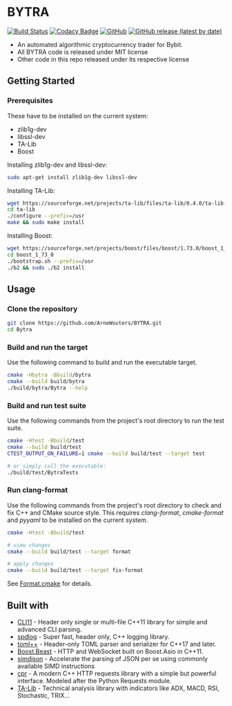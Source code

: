 # BYTRA

[![Build Status](https://travis-ci.com/ArneWouters/BYTRA.svg?token=whAYzQpaYXnwwohSyHG7&branch=master)](https://travis-ci.com/ArneWouters/BYTRA)
[![Codacy Badge](https://app.codacy.com/project/badge/Grade/0fbd7c39a3aa48859870b476a91c28a4)](https://www.codacy.com/gh/ArneWouters/BYTRA/dashboard?utm_source=github.com&amp;utm_medium=referral&amp;utm_content=ArneWouters/BYTRA&amp;utm_campaign=Badge_Grade)
[![GitHub](https://img.shields.io/github/license/ArneWouters/BYTRA?color=blue)](https://github.com/ArneWouters/BYTRA/blob/master/LICENSE)
[![GitHub release (latest by date)](https://img.shields.io/github/v/release/ArneWouters/BYTRA)](https://github.com/ArneWouters/BYTRA/releases/latest)

*   An automated algorithmic cryptocurrency trader for Bybit.
*   All BYTRA code is released under MIT license
*   Other code in this repo released under its respective license

## Getting Started

### Prerequisites

These have to be installed on the current system:
 *   zlib1g-dev
 *   libssl-dev
 *   TA-Lib
 *   Boost

Installing zlib1g-dev and libssl-dev:

```bash
sudo apt-get install zlib1g-dev libssl-dev
```

Installing TA-Lib:

```bash
wget https://sourceforge.net/projects/ta-lib/files/ta-lib/0.4.0/ta-lib-0.4.0-src.tar.gz && tar -xvzf ta-lib-0.4.0-src.tar.gz > /dev/null
cd ta-lib
./configure --prefix=/usr
make && sudo make install
```

Installing Boost:

```bash
wget https://sourceforge.net/projects/boost/files/boost/1.73.0/boost_1_73_0.tar.gz && tar -xvzf boost_1_73_0.tar.gz > /dev/null
cd boost_1_73_0
./bootstrap.sh --prefix=/usr
./b2 && sudo ./b2 install
```

## Usage

### Clone the repository

```bash
git clone https://github.com/ArneWouters/BYTRA.git
cd Bytra
```

### Build and run the target

Use the following command to build and run the executable target.

```bash
cmake -Hbytra -Bbuild/bytra
cmake --build build/bytra
./build/bytra/Bytra --help
```

### Build and run test suite

Use the following commands from the project's root directory to run the test suite.

```bash
cmake -Htest -Bbuild/test
cmake --build build/test
CTEST_OUTPUT_ON_FAILURE=1 cmake --build build/test --target test

# or simply call the executable:
./build/test/BytraTests
```

### Run clang-format

Use the following commands from the project's root directory to check and fix C++ and CMake source style.
This requires _clang-format_, _cmake-format_ and _pyyaml_ to be installed on the current system.

```bash
cmake -Htest -Bbuild/test

# view changes
cmake --build build/test --target format

# apply changes
cmake --build build/test --target fix-format
```

See [Format.cmake](https://github.com/TheLartians/Format.cmake) for details.

## Built with
*   [CLI11](https://github.com/CLIUtils/CLI11) - Header only single or multi-file C++11 library for simple and advanced CLI parsing.
*   [spdlog](https://github.com/gabime/spdlog) - Super fast, header only, C++ logging library.
*   [toml++](https://github.com/marzer/tomlplusplus) - Header-only TOML parser and serializer for C++17 and later.
*   [Boost.Beast](https://github.com/boostorg/beast) - HTTP and WebSocket built on Boost.Asio in C++11.
*   [simdjson](https://github.com/lemire/simdjson) - Accelerate the parsing of JSON per se using commonly available SIMD instructions
*   [cpr](https://github.com/whoshuu/cpr) - A modern C++ HTTP requests library with a simple but powerful interface. Modeled after the Python Requests module.
*   [TA-Lib](https://sourceforge.net/projects/ta-lib/) - Technical analysis library with indicators like ADX, MACD, RSI, Stochastic, TRIX...
